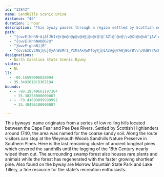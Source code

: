 ```yaml
---
id: "12842"
name: Sandhills Scenic Drive
distance: "46"
duration: 1 hour
description: "This byway passes through a region settled by Scottish settlers, and named for its coarse sandy soil."
path:
  - "{cwvE|khhN~AjAlJhIr@r@n@n@p@v@d@j@d@r@l@`AZl@`@v@\\v@Xt@b@nA^jAV`A@BT|@Pz@\\jBLt@r@vG|BvSfBdPXrBl@zEN|ARzAXrCnAfLDXjAtKjDn[ZpC\\nDf@xE"
  - "{cwvE|khhNAD@G?@"
  - "}bwvE~ghhN]|B"
  - "{ovvEzbvcNGj@Lj@yAnBoMrI_PzMsAx@wMfGy@j@iAzAg@rAWjBGrB\\hJOdBYrAcF|LmC~FmGfJsAlC_O|b@}@`BqAjBkClCcKtH}NfKsDfD_C`DoApCmAtEo@~CaG|UiA`EsWvt@sBpH_BtJmBhOsDdWu@bCaIbSmVjbAoRbiAwFz]aK|l@kIjh@mFpVe]t{Am@rDa@tEy@v\\o@|SMdBYdBsWfdAcAtFyEdp@EzLPjYyCdgBNnGXlCr@pDpL`]fJtZhLpa@tAjHXvCN`GCh\\kBv[?`D^nDh@|B~DjLzX`u@fNh`@^fBRlBlCfg@~@nEl@hBjAzBdk@zw@x@zA~Qva@rW~]|BrCxe@fp@`GzHzAfCvAjDt@fC|Qv}@xAhGT|AH~A~@lb@`G`tC@xDK`F}@zJo@xD}F~Uu@~DwDdY_@~E?rCHjCXnCfLnu@b@vFXt]DxMS`FgCpXGdB?fGn@pOnBtZl@zNh@p\\tAzn@Td\\l@b[XvKNjCt@hFpFzXzAfHXlBx@`DpDbRtAdIX`H\\jx@CtNmBvbBQxLi@xNy@jFcAtEqNjc@wA~DyEnKc@rB_@pBsFbh@a@~GO~k@BnIHrBh@`Fr@lEdPbq@t@xENlDYrl@TlB\\rAlC~FlHzKtPbVvCbFtJzRrDrGrFnHbe@|f@tBfCv@lAxE|JzJlTvGbNdPfSfKtLbTtRfBhBnQbYdQzSfAfBtAxCrAnFX~CJ~EQfFwE~f@ErAIrDDtDH`Cd@lEl@vDna@tlBvGb\\|[|{AlAfHfLl`AfDfX~@`FhWdaA\\tBXvCNxBHxDCxDe@jHs@|E_B`Geq@nxA{DnJ{@dEO`BDlFXfCZdB|@nCn@vAvT|\\dDhHrAzF|@fHzBbe@VnKIxEi@nFyCnQOV{Fj\\qG~\\yDlJy@zDmAxGa@~A_AfCmD`HaBfGUlBOzBe@z\\_@tGqAfHkMdg@{@tEoIn_A{@tEe@rAgBxDsOjSy[dg@sBdC_At@gCdBsCdAmk@|JwDrAgC~A_CvBiUhUyAfBs@lAuA`DqAvEUxAoM|tAkA`G_Lp\\[rA}@dG"
designations:
  - North Carolina State Scenic Byway
states:
  - NC
ll:
  - -80.16590006820094
  - 35.349261915367194
bounds:
  - - -80.19549661197104
    - 35.30258900000007
  - - -79.41693099999992
    - 35.40496100000007

---
```


<p>This byways' name originates from a series of low rolling hills
located between the Cape Fear and Pee Dee Rivers. Settled by
Scottish Highlanders around 1740, the area was named for the coarse
sandy soil. Along the route visitors can stop at the Weymouth Woods
Sandhills Nature Preserve in Southern Pines. Here is the last
remaining cluster of ancient longleaf pines which covered the
sandhills until the logging of the 18th Century nearly wiped them
out. The surrounding swamp forest also houses rare plants and
animals while the forest has regenerated with the faster growing
shortleaf pine. Also found on the byway are Morrow Mountain State
Park and Lake Tillery, a fine resource for the state's recreation
enthusiasts.</p>
